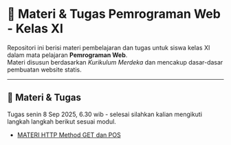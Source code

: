 # 📘 Materi & Tugas Pemrograman Web - Kelas XI

Repositori ini berisi materi pembelajaran dan tugas untuk siswa kelas XI dalam mata pelajaran **Pemrograman Web**.  
Materi disusun berdasarkan *Kurikulum Merdeka* dan mencakup dasar-dasar pembuatan website statis.

---
## 📂 Materi & Tugas
Tugas senin 8 Sep 2025, 6.30 wib - selesai
silahkan kalian mengikuti langkah langkah berikut sesuai modul.

- [MATERI HTTP Method GET dan POS](Modul_HTTP_Method_GET_dan_POST.pdf)



